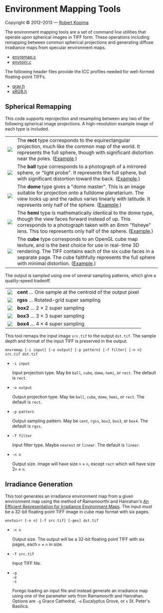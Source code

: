 # Environment Mapping Tools

Copyright &copy; 2012&ndash;2013 &mdash; [Robert Kooima](http://kooima.net)

The environment mapping tools are a set of command line utilities that operate upon spherical images in TIFF form. These operations including remapping between common spherical projections and generating diffuse irradiance maps from specular environment maps.

- [envremap.c](envremap.c)
- [envtoirr.c](envtoirr.c)

The following header files provide the ICC profiles needed for well-formed floating-point TIFFs.

- [gray.h](gray.h)
- [sRGB.h](sRGB.h)

## Spherical Remapping

This code supports reprojection and resampling between any two of the following spherical image projections. A high-resolution example image of each type is included.

<table>
<tr><td><img src="etc/thumbnail-rect.png"></td><td>The <b>rect</b> type corresponds to the equirectangular projection, much like the common map of the world. It represents the full sphere, though with significant distortion near the poles. (<a href="etc/rect.tif">Example</a>.)</td></tr>
<tr><td><img src="etc/thumbnail-ball.png"></td><td>The <b>ball</b> type corresponds to a photograph of a mirrored sphere, or "light probe". It represents the full sphere, but with significant distortion toward the back. (<a href="etc/ball.tif">Example</a>.)</td></tr>
<tr><td><img src="etc/thumbnail-dome.png"></td><td>The <b>dome</b> type gives a "dome master". This is an image suitable for projection onto a fulldome planetarium. The view looks up and the radius varies linearly with latitude. It represents only half of the sphere. (<a href="etc/dome.tif">Example</a>.)</td></tr>
<tr><td><img src="etc/thumbnail-hemi.png"></td><td>The <b>hemi</b> type is mathematically identical to the dome type, though the view faces forward instead of up. This corresponds to a photograph taken with an 8mm "fisheye" lens. This too represents only half of the sphere. (<a href="etc/hemi.tif">Example</a>.)</td></tr>
<tr><td><img src="etc/thumbnail-cube.png"></td><td>The <b>cube</b> type corresponds to an OpenGL cube map texture, and is the best choice for use in real-time 3D rendering. The TIFF contains each of the six cube faces in a separate page. The cube faithfully represents the full sphere with minimal distortion. (<a href="etc/cube.tif">Example</a>.)</td></tr>
</table>

The output is sampled using one of several sampling patterns, which give a quality-speed tradeoff.

<table>
<tr><td><img src="etc/cent.png"></td><td><b>cent</b> &hellip; One sample at the centroid of the output pixel</td></tr>
<tr><td><img src="etc/rgss.png"></td><td><b>rgss</b> &hellip; Rotated-grid super sampling</td></tr>
<tr><td><img src="etc/box2.png"></td><td><b>box2</b> &hellip; 2 &times; 2 super sampling</td></tr>
<tr><td><img src="etc/box3.png"></td><td><b>box3</b> &hellip; 3 &times; 3 super sampling</td></tr>
<tr><td><img src="etc/box4.png"></td><td><b>box4</b> &hellip; 4 &times; 4 super sampling</td></tr>
</table>

This tool remaps the input image `src.tif` to the output `dst.tif`. The sample depth and format of the input TIFF is preserved in the output.

`envremap [-i input] [-o output] [-p pattern] [-f filter] [-n n] src.tif dst.tif`

- `-i input`

    Input projection type. May be `ball`, `cube`, `dome`, `hemi`, or `rect`. The default is `rect`.

- `-o output`

    Output projection type. May be `ball`, `cube`, `dome`, `hemi`, or `rect`. The default is `rect`.

- `-p pattern`

    Output sampling pattern. May be `cent`, `rgss`, `box2`, `box3`, or `box4`. The default is `rgss`.

- `-f filter`

    Input filter type. Maybe `nearest` or `linear`. The default is `linear`.

- `-n n`

    Output size. Image will have size `n` &times; `n`, except `rect` which will have size 2`n` &times; `n`.

## Irradiance Generation

This tool generates an irradiance environment map from a given environment map using the method of Ramamoorthi and Hanrahan's [An Efficient Representation for Irradiance Environment Maps](http://graphics.stanford.edu/papers/envmap/). The input _must_ be a 32-bit floating point TIFF image in cube map format with six pages.

`envtoirr [-n n] [-f src.tif] [-ges] dst.tif`

- `-n n`

    Output size. The output will be a 32-bit floating point TIFF with six pages, each `n` &times; `n` in size.

- `-f src.tif`

    Input TIFF file.

- `-g`  
  `-e`  
  `-s`

    Forego loading an input file and instead generate an irradiance map using one of the parameter sets from Ramamoorth and Hanrahan. Options are `-g` Grace Cathedral, `-e` Eucalyptus Grove, or `s` St. Peter's Basilica.
